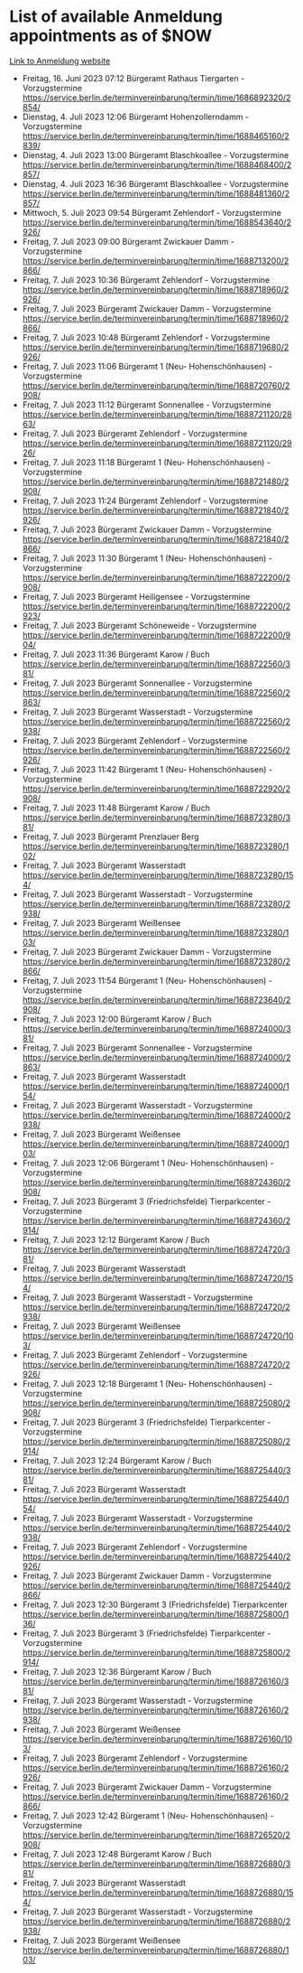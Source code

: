 # List of available Anmeldung appointments as of $NOW
[Link to Anmeldung website](https://service.berlin.de/terminvereinbarung/termin/tag.php?termin=1&anliegen[]=120686&dienstleisterlist=122210,122217,327316,122219,327312,122227,327314,122231,327346,122243,327348,122254,122252,329742,122260,329745,122262,329748,122271,327278,122273,327274,122277,327276,330436,122280,327294,122282,327290,122284,327292,122291,327270,122285,327266,122286,327264,122296,327268,150230,329760,122297,327286,122294,327284,122312,329763,122314,329775,122304,327330,122311,327334,122309,327332,317869,122281,327352,122279,329772,122283,122276,327324,122274,327326,122267,329766,122246,327318,122251,327320,122257,327322,122208,327298,122226,327300&herkunft=http%3A%2F%2Fservice.berlin.de%2Fdienstleistung%2F120686%2F)
- Freitag, 16. Juni 2023 07:12 Bürgeramt Rathaus Tiergarten - Vorzugstermine https://service.berlin.de/terminvereinbarung/termin/time/1686892320/2854/
- Dienstag, 4. Juli 2023 12:06 Bürgeramt Hohenzollerndamm - Vorzugstermine https://service.berlin.de/terminvereinbarung/termin/time/1688465160/2839/
- Dienstag, 4. Juli 2023 13:00 Bürgeramt Blaschkoallee - Vorzugstermine https://service.berlin.de/terminvereinbarung/termin/time/1688468400/2857/
- Dienstag, 4. Juli 2023 16:36 Bürgeramt Blaschkoallee - Vorzugstermine https://service.berlin.de/terminvereinbarung/termin/time/1688481360/2857/
- Mittwoch, 5. Juli 2023 09:54 Bürgeramt Zehlendorf - Vorzugstermine https://service.berlin.de/terminvereinbarung/termin/time/1688543640/2926/
- Freitag, 7. Juli 2023 09:00 Bürgeramt Zwickauer Damm - Vorzugstermine https://service.berlin.de/terminvereinbarung/termin/time/1688713200/2866/
- Freitag, 7. Juli 2023 10:36 Bürgeramt Zehlendorf - Vorzugstermine https://service.berlin.de/terminvereinbarung/termin/time/1688718960/2926/
- Freitag, 7. Juli 2023  Bürgeramt Zwickauer Damm - Vorzugstermine https://service.berlin.de/terminvereinbarung/termin/time/1688718960/2866/
- Freitag, 7. Juli 2023 10:48 Bürgeramt Zehlendorf - Vorzugstermine https://service.berlin.de/terminvereinbarung/termin/time/1688719680/2926/
- Freitag, 7. Juli 2023 11:06 Bürgeramt 1 (Neu- Hohenschönhausen) - Vorzugstermine https://service.berlin.de/terminvereinbarung/termin/time/1688720760/2908/
- Freitag, 7. Juli 2023 11:12 Bürgeramt Sonnenallee - Vorzugstermine https://service.berlin.de/terminvereinbarung/termin/time/1688721120/2863/
- Freitag, 7. Juli 2023  Bürgeramt Zehlendorf - Vorzugstermine https://service.berlin.de/terminvereinbarung/termin/time/1688721120/2926/
- Freitag, 7. Juli 2023 11:18 Bürgeramt 1 (Neu- Hohenschönhausen) - Vorzugstermine https://service.berlin.de/terminvereinbarung/termin/time/1688721480/2908/
- Freitag, 7. Juli 2023 11:24 Bürgeramt Zehlendorf - Vorzugstermine https://service.berlin.de/terminvereinbarung/termin/time/1688721840/2926/
- Freitag, 7. Juli 2023  Bürgeramt Zwickauer Damm - Vorzugstermine https://service.berlin.de/terminvereinbarung/termin/time/1688721840/2866/
- Freitag, 7. Juli 2023 11:30 Bürgeramt 1 (Neu- Hohenschönhausen) - Vorzugstermine https://service.berlin.de/terminvereinbarung/termin/time/1688722200/2908/
- Freitag, 7. Juli 2023  Bürgeramt Heiligensee - Vorzugstermine https://service.berlin.de/terminvereinbarung/termin/time/1688722200/2923/
- Freitag, 7. Juli 2023  Bürgeramt Schöneweide - Vorzugstermine https://service.berlin.de/terminvereinbarung/termin/time/1688722200/904/
- Freitag, 7. Juli 2023 11:36 Bürgeramt Karow / Buch https://service.berlin.de/terminvereinbarung/termin/time/1688722560/381/
- Freitag, 7. Juli 2023  Bürgeramt Sonnenallee - Vorzugstermine https://service.berlin.de/terminvereinbarung/termin/time/1688722560/2863/
- Freitag, 7. Juli 2023  Bürgeramt Wasserstadt - Vorzugstermine https://service.berlin.de/terminvereinbarung/termin/time/1688722560/2938/
- Freitag, 7. Juli 2023  Bürgeramt Zehlendorf - Vorzugstermine https://service.berlin.de/terminvereinbarung/termin/time/1688722560/2926/
- Freitag, 7. Juli 2023 11:42 Bürgeramt 1 (Neu- Hohenschönhausen) - Vorzugstermine https://service.berlin.de/terminvereinbarung/termin/time/1688722920/2908/
- Freitag, 7. Juli 2023 11:48 Bürgeramt Karow / Buch https://service.berlin.de/terminvereinbarung/termin/time/1688723280/381/
- Freitag, 7. Juli 2023  Bürgeramt Prenzlauer Berg https://service.berlin.de/terminvereinbarung/termin/time/1688723280/102/
- Freitag, 7. Juli 2023  Bürgeramt Wasserstadt https://service.berlin.de/terminvereinbarung/termin/time/1688723280/154/
- Freitag, 7. Juli 2023  Bürgeramt Wasserstadt - Vorzugstermine https://service.berlin.de/terminvereinbarung/termin/time/1688723280/2938/
- Freitag, 7. Juli 2023  Bürgeramt Weißensee https://service.berlin.de/terminvereinbarung/termin/time/1688723280/103/
- Freitag, 7. Juli 2023  Bürgeramt Zwickauer Damm - Vorzugstermine https://service.berlin.de/terminvereinbarung/termin/time/1688723280/2866/
- Freitag, 7. Juli 2023 11:54 Bürgeramt 1 (Neu- Hohenschönhausen) - Vorzugstermine https://service.berlin.de/terminvereinbarung/termin/time/1688723640/2908/
- Freitag, 7. Juli 2023 12:00 Bürgeramt Karow / Buch https://service.berlin.de/terminvereinbarung/termin/time/1688724000/381/
- Freitag, 7. Juli 2023  Bürgeramt Sonnenallee - Vorzugstermine https://service.berlin.de/terminvereinbarung/termin/time/1688724000/2863/
- Freitag, 7. Juli 2023  Bürgeramt Wasserstadt https://service.berlin.de/terminvereinbarung/termin/time/1688724000/154/
- Freitag, 7. Juli 2023  Bürgeramt Wasserstadt - Vorzugstermine https://service.berlin.de/terminvereinbarung/termin/time/1688724000/2938/
- Freitag, 7. Juli 2023  Bürgeramt Weißensee https://service.berlin.de/terminvereinbarung/termin/time/1688724000/103/
- Freitag, 7. Juli 2023 12:06 Bürgeramt 1 (Neu- Hohenschönhausen) - Vorzugstermine https://service.berlin.de/terminvereinbarung/termin/time/1688724360/2908/
- Freitag, 7. Juli 2023  Bürgeramt 3 (Friedrichsfelde) Tierparkcenter - Vorzugstermine https://service.berlin.de/terminvereinbarung/termin/time/1688724360/2914/
- Freitag, 7. Juli 2023 12:12 Bürgeramt Karow / Buch https://service.berlin.de/terminvereinbarung/termin/time/1688724720/381/
- Freitag, 7. Juli 2023  Bürgeramt Wasserstadt https://service.berlin.de/terminvereinbarung/termin/time/1688724720/154/
- Freitag, 7. Juli 2023  Bürgeramt Wasserstadt - Vorzugstermine https://service.berlin.de/terminvereinbarung/termin/time/1688724720/2938/
- Freitag, 7. Juli 2023  Bürgeramt Weißensee https://service.berlin.de/terminvereinbarung/termin/time/1688724720/103/
- Freitag, 7. Juli 2023  Bürgeramt Zehlendorf - Vorzugstermine https://service.berlin.de/terminvereinbarung/termin/time/1688724720/2926/
- Freitag, 7. Juli 2023 12:18 Bürgeramt 1 (Neu- Hohenschönhausen) - Vorzugstermine https://service.berlin.de/terminvereinbarung/termin/time/1688725080/2908/
- Freitag, 7. Juli 2023  Bürgeramt 3 (Friedrichsfelde) Tierparkcenter - Vorzugstermine https://service.berlin.de/terminvereinbarung/termin/time/1688725080/2914/
- Freitag, 7. Juli 2023 12:24 Bürgeramt Karow / Buch https://service.berlin.de/terminvereinbarung/termin/time/1688725440/381/
- Freitag, 7. Juli 2023  Bürgeramt Wasserstadt https://service.berlin.de/terminvereinbarung/termin/time/1688725440/154/
- Freitag, 7. Juli 2023  Bürgeramt Wasserstadt - Vorzugstermine https://service.berlin.de/terminvereinbarung/termin/time/1688725440/2938/
- Freitag, 7. Juli 2023  Bürgeramt Zehlendorf - Vorzugstermine https://service.berlin.de/terminvereinbarung/termin/time/1688725440/2926/
- Freitag, 7. Juli 2023  Bürgeramt Zwickauer Damm - Vorzugstermine https://service.berlin.de/terminvereinbarung/termin/time/1688725440/2866/
- Freitag, 7. Juli 2023 12:30 Bürgeramt 3 (Friedrichsfelde) Tierparkcenter https://service.berlin.de/terminvereinbarung/termin/time/1688725800/136/
- Freitag, 7. Juli 2023  Bürgeramt 3 (Friedrichsfelde) Tierparkcenter - Vorzugstermine https://service.berlin.de/terminvereinbarung/termin/time/1688725800/2914/
- Freitag, 7. Juli 2023 12:36 Bürgeramt Karow / Buch https://service.berlin.de/terminvereinbarung/termin/time/1688726160/381/
- Freitag, 7. Juli 2023  Bürgeramt Wasserstadt - Vorzugstermine https://service.berlin.de/terminvereinbarung/termin/time/1688726160/2938/
- Freitag, 7. Juli 2023  Bürgeramt Weißensee https://service.berlin.de/terminvereinbarung/termin/time/1688726160/103/
- Freitag, 7. Juli 2023  Bürgeramt Zehlendorf - Vorzugstermine https://service.berlin.de/terminvereinbarung/termin/time/1688726160/2926/
- Freitag, 7. Juli 2023  Bürgeramt Zwickauer Damm - Vorzugstermine https://service.berlin.de/terminvereinbarung/termin/time/1688726160/2866/
- Freitag, 7. Juli 2023 12:42 Bürgeramt 1 (Neu- Hohenschönhausen) - Vorzugstermine https://service.berlin.de/terminvereinbarung/termin/time/1688726520/2908/
- Freitag, 7. Juli 2023 12:48 Bürgeramt Karow / Buch https://service.berlin.de/terminvereinbarung/termin/time/1688726880/381/
- Freitag, 7. Juli 2023  Bürgeramt Wasserstadt https://service.berlin.de/terminvereinbarung/termin/time/1688726880/154/
- Freitag, 7. Juli 2023  Bürgeramt Wasserstadt - Vorzugstermine https://service.berlin.de/terminvereinbarung/termin/time/1688726880/2938/
- Freitag, 7. Juli 2023  Bürgeramt Weißensee https://service.berlin.de/terminvereinbarung/termin/time/1688726880/103/
